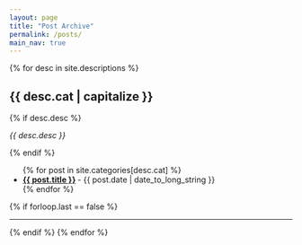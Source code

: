 ```yaml
---
layout: page
title: "Post Archive"
permalink: /posts/
main_nav: true
---
```


<div>
  {% for desc in site.descriptions %}
    <h2 id="{{cat}}">{{ desc.cat | capitalize }}</h2>
    {% if desc.desc %}
      <p class="desc"><em>{{ desc.desc }}</em></p>
    {% endif %}
    <ul class="posts-list">
    {% for post in site.categories[desc.cat] %}
    <li>
      <strong>
        <a href="{{ post.url | prepend: site.baseurl }}">{{ post.title }}</a>
      </strong>
      <span class="post-date">- {{ post.date | date_to_long_string }}</span>
    </li>
    {% endfor %}
  </ul>
  {% if forloop.last == false %}
  <hr />
  {% endif %} {% endfor %}
  <br />
</div>

